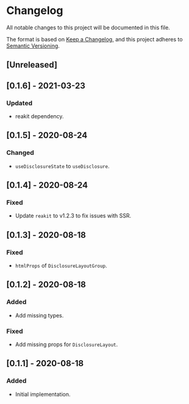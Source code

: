 # Changelog
All notable changes to this project will be documented in this file.

The format is based on [Keep a Changelog](https://keepachangelog.com/en/1.0.0/),
and this project adheres to [Semantic Versioning](https://semver.org/spec/v2.0.0.html).

## [Unreleased]

## [0.1.6] - 2021-03-23
### Updated
- reakit dependency.

## [0.1.5] - 2020-08-24
### Changed
- `useDisclosureState` to `useDisclosure`.

## [0.1.4] - 2020-08-24
### Fixed
- Update `reakit` to v1.2.3 to fix issues with SSR.

## [0.1.3] - 2020-08-18
### Fixed
- `htmlProps` of `DisclosureLayoutGroup`.

## [0.1.2] - 2020-08-18
### Added
- Add missing types.

### Fixed
- Add missing props for `DisclosureLayout`.

## [0.1.1] - 2020-08-18

### Added
- Initial implementation.